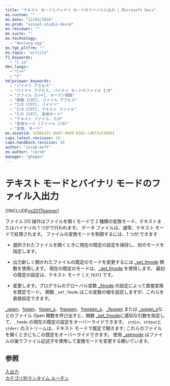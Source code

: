 ```yaml
---
title: "テキスト モードとバイナリ モードのファイル入出力 | Microsoft Docs"
ms.custom: ""
ms.date: "12/03/2016"
ms.prod: "visual-studio-dev14"
ms.reviewer: ""
ms.suite: ""
ms.technology: 
  - "devlang-cpp"
ms.tgt_pltfrm: ""
ms.topic: "article"
f1_keywords: 
  - "c.io"
dev_langs: 
  - "C++"
  - "C"
helpviewer_keywords: 
  - "バイナリ アクセス"
  - "バイナリ アクセス, バイナリ モードのファイル I/O"
  - "ファイル [C++], オープン関数"
  - "関数 [CRT], ファイル アクセス"
  - "I/O [CRT], バイナリ"
  - "I/O [CRT], テキスト ファイル"
  - "I/O [CRT], 変換モード"
  - "テキスト ファイル, I/O"
  - "変換モード (ファイル I/O)"
  - "変換, モード"
ms.assetid: 3196e321-8b87-4609-b302-cd6f3c516051
caps.latest.revision: 10
caps.handback.revision: 10
author: "corob-msft"
ms.author: "corob"
manager: "ghogen"
---
```

# テキスト モードとバイナリ モードのファイル入出力
[!INCLUDE[vs2017banner](../assembler/inline/includes/vs2017banner.md)]

ファイル I\/O 操作はファイルを開くモードで 2 種類の変換モード、テキストまたはバイナリの 1 つがで行われます。  データ ファイルは、通常、テキスト モードで処理されます。  ファイルの変換モードを制御するには、1 つが:できます  
  
-   選択されたファイルを開くときに現在の既定の設定を保持し、別のモードを指定します。  
  
-   出力新しく開かれたファイルの既定のモードを変更するには [\_set\_fmode](../c-runtime-library/reference/set-fmode.md) 関数を使用します。  現在の既定のモードは、[\_get\_fmode](../c-runtime-library/reference/get-fmode.md) を使用します。  最初の既定の設定は、テキスト モード \(`_O_TEXT`\) です。  
  
-   変更します。プログラムのグローバル変数 [\_fmode](../c-runtime-library/fmode.md) の設定によって直接変換を既定モード。  関数 `_set_fmode` はこの変数の値を設定しますが、これらを直接設定できます。  
  
 [\_open](../c-runtime-library/reference/open-wopen.md)、[fopen](../c-runtime-library/reference/fopen-wfopen.md)、[fopen\_s](../c-runtime-library/reference/fopen-s-wfopen-s.md)、[freopen](../c-runtime-library/reference/freopen-wfreopen.md)、[freopen\_s](../c-runtime-library/reference/freopen-s-wfreopen-s.md)、[\_fsopen](../c-runtime-library/reference/fsopen-wfsopen.md) または [\_sopen\_s](../c-runtime-library/reference/sopen-s-wsopen-s.md)などのファイル Open 関数を呼び出すと、関数 [\_set\_fmode](../c-runtime-library/reference/set-fmode.md)に適切な引数を指定して、`_fmode` の現在の既定の設定をオーバーライドできます。  `stdin`、`stdout`と `stderr` のストリームは、テキスト モードで既定で開きます; これらのファイルを開くときにもこの既定をオーバーライドできます。  使用 [\_setmode](../c-runtime-library/reference/setmode.md) はファイルの後でファイル記述子を使用して変換モードを変更する開いています。  
  
## 参照  
 [入出力](../Topic/Input%20and%20Output.md)   
 [カテゴリ別ランタイム ルーチン](../c-runtime-library/run-time-routines-by-category.md)